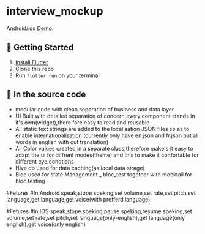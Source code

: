 # interview_mockup

Android/ios Demo.

## 📌 Getting Started

1. [Install Flutter](https://flutter.io/setup/)
2. Clone this repo
3. Run `flutter run` on your terminal

## 📌 In the source code
- modular code with clean separation of business and data layer
- UI Built with detailed separation of concern,every component stands in it's own(widget),there fore easy to read and reusable 
- All static text strings are added to the localisation JSON files so as to enable internationalisation (currently only have en.json and fr.json but all words in english with out translation)
- All Color values created in a separate class,therefore make's it easy to adapt the ui for diffrent modes(theme) and this to make it confortable for different eye condtions
- Hive db used for data caching(as local data strage)
- Bloc used for state Management
_ bloc_test together with mocktail for bloc testing

#Fetures #In Android 
speak,stope speking,set volume,set rate,set pitch,set language,get language,get voice(with prefferd language)


#Fetures #In IOS 
speak,stope speking,pause speking,resume speking,set volume,set rate,set pitch,set language(only-english),get language(only english),get voice(only english)




